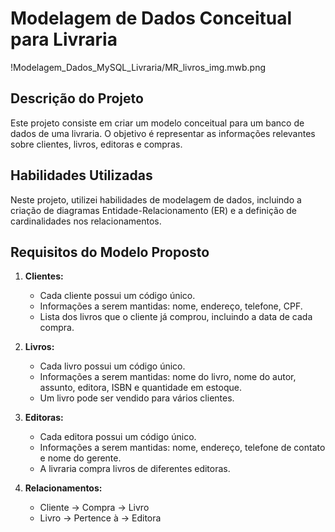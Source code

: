 # Modelagem de Dados Conceitual para Livraria

!Modelagem_Dados_MySQL_Livraria/MR_livros_img.mwb.png


## Descrição do Projeto
Este projeto consiste em criar um modelo conceitual para um banco de dados de uma livraria. O objetivo é representar as informações relevantes sobre clientes, livros, editoras e compras.

## Habilidades Utilizadas
Neste projeto, utilizei habilidades de modelagem de dados, incluindo a criação de diagramas Entidade-Relacionamento (ER) e a definição de cardinalidades nos relacionamentos.

## Requisitos do Modelo Proposto
1. **Clientes:**
   - Cada cliente possui um código único.
   - Informações a serem mantidas: nome, endereço, telefone, CPF.
   - Lista dos livros que o cliente já comprou, incluindo a data de cada compra.

2. **Livros:**
   - Cada livro possui um código único.
   - Informações a serem mantidas: nome do livro, nome do autor, assunto, editora, ISBN e quantidade em estoque.
   - Um livro pode ser vendido para vários clientes.

3. **Editoras:**
   - Cada editora possui um código único.
   - Informações a serem mantidas: nome, endereço, telefone de contato e nome do gerente.
   - A livraria compra livros de diferentes editoras.

4. **Relacionamentos:**
   - Cliente → Compra → Livro
   - Livro → Pertence à → Editora
